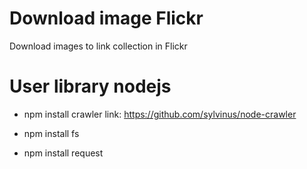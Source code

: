 # Download image Flickr
Download images to link collection in Flickr

# User library nodejs
+ npm install crawler
link: https://github.com/sylvinus/node-crawler

+ npm install fs

+ npm install request







